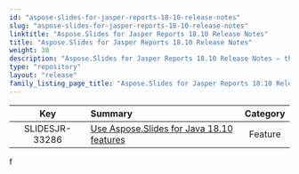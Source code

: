 ```yaml
---
id: "aspose-slides-for-jasper-reports-18-10-release-notes"
slug: "aspose-slides-for-jasper-reports-18-10-release-notes"
linktitle: "Aspose.Slides for Jasper Reports 18.10 Release Notes"
title: "Aspose.Slides for Jasper Reports 18.10 Release Notes"
weight: 30
description: "Aspose.Slides for Jasper Reports 18.10 Release Notes – the latest updates and fixes."
type: "repository"
layout: "release"
family_listing_page_title: "Aspose.Slides for Jasper Reports 18.10 Release Notes"
---
```


|**Key** |**Summary** |**Category** |
| :-: | :- | :-: |
|SLIDESJR-33286|[Use Aspose.Slides for Java 18.10 features](/slides/java/release-notes/2018/aspose-slides-for-java-18-10-release-notes/)|Feature|

f